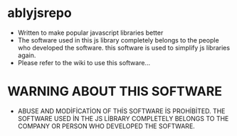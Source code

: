 # ablyjsrepo

- Written to make popular javascript libraries better
- The software used in this js library completely belongs to the people who developed the software. this software is used to simplify js libraries again.
- Please refer to the wiki to use this software...

# WARNING ABOUT THIS SOFTWARE
- ABUSE AND MODİFİCATİON OF THİS SOFTWARE İS PROHİBİTED. THE SOFTWARE USED İN THE JS LİBRARY COMPLETELY BELONGS TO THE COMPANY OR PERSON WHO DEVELOPED THE SOFTWARE.
